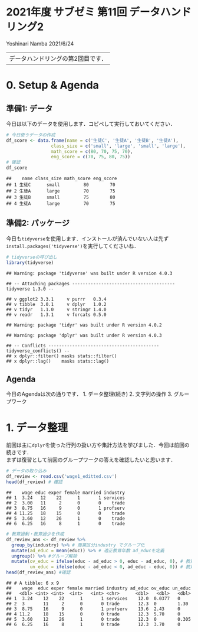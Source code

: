 2021年度 サブゼミ 第11回 データハンドリング2
================
Yoshinari Namba
2021/6/24

|                                   |
|-----------------------------------|
| データハンドリングの第2回目です． |

# 0. Setup & Agenda

## 準備1: データ

今日は以下のデータを使用します．コピペして実行しておいてください．

``` r
# 今日使うデータの作成
df_score <- data.frame(name = c('生徒C', '生徒A', '生徒B', '生徒A'), 
                 class_size = c('small', 'large', 'small', 'large'), 
                 math_score = c(80, 70, 75, 70), 
                 eng_score = c(70, 75, 80, 75))
# 確認
df_score
```

    ##    name class_size math_score eng_score
    ## 1 生徒C      small         80        70
    ## 2 生徒A      large         70        75
    ## 3 生徒B      small         75        80
    ## 4 生徒A      large         70        75

## 準備2: パッケージ

今日も`tidyverse`を使用します．インストールが済んでいない人は先ず`install.packages('tidyverse')`を実行してくださいね．

``` r
# tidyverseの呼び出し
library(tidyverse)
```

    ## Warning: package 'tidyverse' was built under R version 4.0.3

    ## -- Attaching packages --------------------------------------- tidyverse 1.3.0 --

    ## v ggplot2 3.3.1     v purrr   0.3.4
    ## v tibble  3.0.1     v dplyr   1.0.2
    ## v tidyr   1.1.0     v stringr 1.4.0
    ## v readr   1.3.1     v forcats 0.5.0

    ## Warning: package 'tidyr' was built under R version 4.0.2

    ## Warning: package 'dplyr' was built under R version 4.0.3

    ## -- Conflicts ------------------------------------------ tidyverse_conflicts() --
    ## x dplyr::filter() masks stats::filter()
    ## x dplyr::lag()    masks stats::lag()

## Agenda

今日のAgendaは次の通りです． 1. データ整理(続き) 2. 文字列の操作 3.
グループワーク

# 1. データ整理

前回は主に`dplyr`を使った行列の扱い方や集計方法を学びました．今回は前回の続きです．  
まずは復習として前回のグループワークの答えを確認したいと思います．

``` r
# データの取り込み
df_review <- read.csv('wage1_editted.csv')
head(df_review) # 確認
```

    ##    wage educ exper female married industry
    ## 1  3.24   12    22      1       1 services
    ## 2  3.00   11     2      0       0    trade
    ## 3  8.75   16     9      0       1 profserv
    ## 4 11.25   18    15      0       0    trade
    ## 5  3.60   12    26      1       0    trade
    ## 6  6.25   16     8      1       0    trade

``` r
# 教育過剰・教育過少を作成
df_review_ans <- df_review %>% 
  group_by(industry) %>% # 商業区分industry でグループ化
  mutate(ad_educ = mean(educ)) %>% # 適正教育年数 ad_educを定義
  ungroup() %>% #グループ解除
  mutate(ov_educ = ifelse(educ - ad_educ > 0, educ - ad_educ, 0), # 教育過剰年数 ov_educを定義
         un_educ = ifelse(educ - ad_educ < 0, ad_educ - educ, 0)) # 教育過少年数 un_educを定義
head(df_review_ans) #確認
```

    ## # A tibble: 6 x 9
    ##    wage  educ exper female married industry ad_educ ov_educ un_educ
    ##   <dbl> <int> <int>  <int>   <int> <chr>      <dbl>   <dbl>   <dbl>
    ## 1  3.24    12    22      1       1 services    12.0  0.0377   0    
    ## 2  3       11     2      0       0 trade       12.3  0        1.30 
    ## 3  8.75    16     9      0       1 profserv    13.6  2.43     0    
    ## 4 11.2     18    15      0       0 trade       12.3  5.70     0    
    ## 5  3.60    12    26      1       0 trade       12.3  0        0.305
    ## 6  6.25    16     8      1       0 trade       12.3  3.70     0
